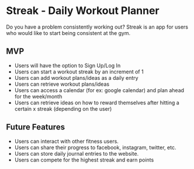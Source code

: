# Streak - Daily Workout Planner

Do you have a problem consistently working out? Streak is an app for users who would like to start being consistent at the gym. 

## MVP

* Users will have the option to Sign Up/Log In
* Users can start a workout streak by an increment of 1
* Users can add workout plans/ideas as a daily entry
* Users can retrieve workout plans/ideas 
* Users can access a calendar (for ex: google calendar) and plan ahead for the week/month
* Users can retrieve ideas on how to reward themselves after hitting a certain x streak (depending on the user)

## Future Features

* Users can interact with other fitness users.
* Users can share their progress to facebook, instagram, twitter, etc.
* Users can store daily journal entries to the website.
* Users can compete for the highest streak and earn points



